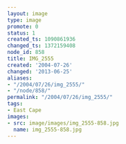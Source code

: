 ```yaml
---
layout: image
type: image
promote: 0
status: 1
created_ts: 1090861936
changed_ts: 1372159408
node_id: 858
title: IMG_2555
created: '2004-07-26'
changed: '2013-06-25'
aliases:
- "/2004/07/26/img_2555/"
- "/node/858/"
permalink: "/2004/07/26/img_2555/"
tags:
- East Cape
images:
- src: image/images/img_2555-858.jpg
  name: img_2555-858.jpg
---
```


